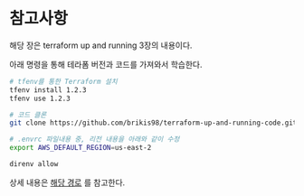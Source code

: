 # 참고사항

해당 장은 terraform up and running 3장의 내용이다.

아래 명령을 통해 테라폼 버전과 코드를 가져와서 학습한다.

```bash
# tfenv를 통한 Terraform 설치
tfenv install 1.2.3
tfenv use 1.2.3

# 코드 클론
git clone https://github.com/brikis98/terraform-up-and-running-code.git .

# .envrc 파일내용 중, 리전 내용을 아래와 같이 수정
export AWS_DEFAULT_REGION=us-east-2

direnv allow
```

상세 내용은 [해당 경로]() 를 참고한다.
